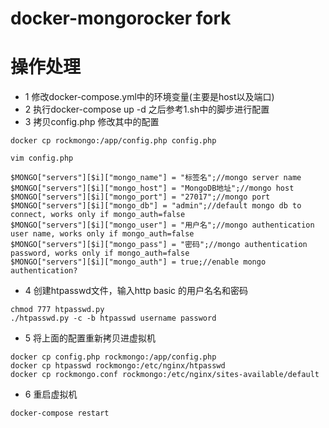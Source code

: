 docker-mongorocker fork
=======================

# 操作处理
* 1 修改docker-compose.yml中的环境变量(主要是host以及端口)
* 2 执行docker-compose up -d 之后参考1.sh中的脚步进行配置
* 3 拷贝config.php 修改其中的配置

```
docker cp rockmongo:/app/config.php config.php

vim config.php

$MONGO["servers"][$i]["mongo_name"] = "标签名";//mongo server name
$MONGO["servers"][$i]["mongo_host"] = "MongoDB地址";//mongo host
$MONGO["servers"][$i]["mongo_port"] = "27017";//mongo port
$MONGO["servers"][$i]["mongo_db"] = "admin";//default mongo db to connect, works only if mongo_auth=false
$MONGO["servers"][$i]["mongo_user"] = "用户名";//mongo authentication user name, works only if mongo_auth=false
$MONGO["servers"][$i]["mongo_pass"] = "密码";//mongo authentication password, works only if mongo_auth=false
$MONGO["servers"][$i]["mongo_auth"] = true;//enable mongo authentication?
```

* 4 创建htpasswd文件，输入http basic 的用户名名和密码

```
chmod 777 htpasswd.py
./htpasswd.py -c -b htpasswd username password
```

* 5 将上面的配置重新拷贝进虚拟机

```
docker cp config.php rockmongo:/app/config.php
docker cp htpasswd rockmongo:/etc/nginx/htpasswd
docker cp rockmongo.conf rockmongo:/etc/nginx/sites-available/default
```

* 6 重启虚拟机

```
docker-compose restart
```
